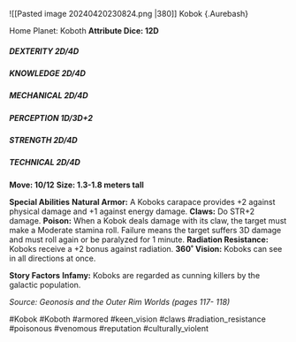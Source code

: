 ![[Pasted image 20240420230824.png |380]]
Kobok {.Aurebash}

Home Planet: Koboth
**Attribute Dice: 12D**
##### DEXTERITY 2D/4D
##### KNOWLEDGE 2D/4D
##### MECHANICAL 2D/4D
##### PERCEPTION 1D/3D+2
##### STRENGTH 2D/4D
##### TECHNICAL 2D/4D
**Move: 10/12**
**Size: 1.3-1.8 meters tall**

**Special Abilities**
**Natural Armor:** A Koboks carapace provides +2 against physical damage and +1 against energy damage.
**Claws:** Do STR+2 damage.
**Poison:** When a Kobok deals damage with its claw, the target must make a Moderate stamina roll. Failure means the target suffers 3D damage and must roll again or be paralyzed for 1 minute.
**Radiation Resistance:** Koboks receive a +2 bonus against radiation.
**360˚ Vision:** Koboks can see in all directions at once.

**Story Factors**
**Infamy:** Koboks are regarded as cunning killers by the galactic population.


*Source: Geonosis and the Outer Rim Worlds (pages 117- 118)*

#Kobok #Koboth #armored #keen_vision #claws #radiation_resistance #poisonous #venomous #reputation #culturally_violent 